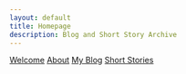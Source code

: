 ```yaml
---
layout: default
title: Homepage
description: Blog and Short Story Archive
---
```


[Welcome](/posts/welcome.md)
[About](http://windfiresteel.github.io/about)
[My Blog](https://windfiresteel.github.io/posts)
[Short Stories](https://windfiresteel.github.io/archive)
